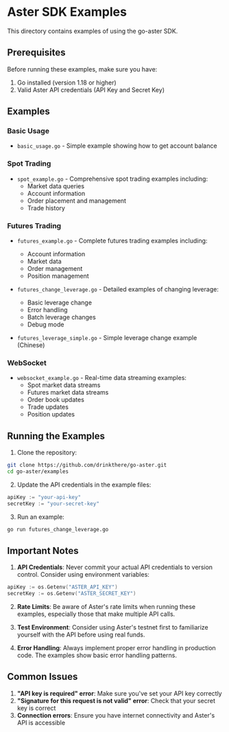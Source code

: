 # Aster SDK Examples

This directory contains examples of using the go-aster SDK.

## Prerequisites

Before running these examples, make sure you have:
1. Go installed (version 1.18 or higher)
2. Valid Aster API credentials (API Key and Secret Key)

## Examples

### Basic Usage
- `basic_usage.go` - Simple example showing how to get account balance

### Spot Trading
- `spot_example.go` - Comprehensive spot trading examples including:
  - Market data queries
  - Account information
  - Order placement and management
  - Trade history

### Futures Trading
- `futures_example.go` - Complete futures trading examples including:
  - Account information
  - Market data
  - Order management
  - Position management
  
- `futures_change_leverage.go` - Detailed examples of changing leverage:
  - Basic leverage change
  - Error handling
  - Batch leverage changes
  - Debug mode

- `futures_leverage_simple.go` - Simple leverage change example (Chinese)

### WebSocket
- `websocket_example.go` - Real-time data streaming examples:
  - Spot market data streams
  - Futures market data streams
  - Order book updates
  - Trade updates
  - Position updates

## Running the Examples

1. Clone the repository:
```bash
git clone https://github.com/drinkthere/go-aster.git
cd go-aster/examples
```

2. Update the API credentials in the example files:
```go
apiKey := "your-api-key"
secretKey := "your-secret-key"
```

3. Run an example:
```bash
go run futures_change_leverage.go
```

## Important Notes

1. **API Credentials**: Never commit your actual API credentials to version control. Consider using environment variables:
```go
apiKey := os.Getenv("ASTER_API_KEY")
secretKey := os.Getenv("ASTER_SECRET_KEY")
```

2. **Rate Limits**: Be aware of Aster's rate limits when running these examples, especially those that make multiple API calls.

3. **Test Environment**: Consider using Aster's testnet first to familiarize yourself with the API before using real funds.

4. **Error Handling**: Always implement proper error handling in production code. The examples show basic error handling patterns.

## Common Issues

1. **"API key is required" error**: Make sure you've set your API key correctly
2. **"Signature for this request is not valid" error**: Check that your secret key is correct
3. **Connection errors**: Ensure you have internet connectivity and Aster's API is accessible